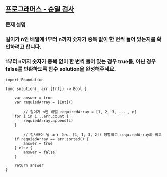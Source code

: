 ## [프로그래머스 - 순열 검사](https://programmers.co.kr/learn/courses/18/lessons/1877)
### 문제 설명
### 길이가 n인 배열에 1부터 n까지 숫자가 중복 없이 한 번씩 들어 있는지를 확인하려고 합니다.
### 1부터 n까지 숫자가 중복 없이 한 번씩 들어 있는 경우 true를, 아닌 경우 false를 반환하도록 함수 solution을 완성해주세요.

```
import Foundation

func solution(_ arr:[Int]) -> Bool {
    
    var answer = true
    var requiedArray = [Int]()
    
		// 길이가 n인 배열 requiredArray = [1, 2, 3, ... , n]
    for i in 1...arr.count {
        requiedArray.append(i)
    }
    
		// 검사해야 될 arr (ex. [4, 1, 3, 2]) 정렬하고 requiredArray와 비교
    if requiedArray == arr.sorted() {
        answer = true
    } else {
        answer = false
    }

    return answer
}
```
